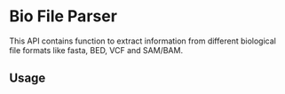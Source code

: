 # Bio File Parser
This API contains function to extract information from different biological file formats like fasta, BED, VCF and SAM/BAM.

## Usage
